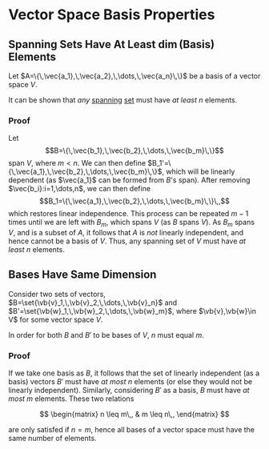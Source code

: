 # Vector Space Basis Properties

## Spanning Sets Have At Least $\dim(\text{Basis})$ Elements

Let $A=\{\,\vec{a_1},\,\vec{a_2},\,\dots,\,\vec{a_n}\,\}$ be a basis of a vector space $V$.

It can be shown that _any_ [spanning](vector-space.md#Basis-and-Dimension) [set](../set.md) must have _at least_ $n$ elements.

### Proof

Let $$B=\{\,\vec{b_1},\,\vec{b_2},\,\dots,\,\vec{b_m}\,\}$$ span $V$, where $m<n$. We can then define $B_1'=\{\,\vec{a_1},\,\vec{b_2},\,\dots,\,\vec{b_m}\,\}$, which will be linearly dependent (as $\vec{a_1}$ can be formed from $B$'s span). After removing $\vec{b_i}:i=1,\dots,n$, we can then define $$B_1=\{\,\vec{a_1},\,\vec{b_2},\,\dots,\,\vec{b_m}\,\}\,,$$ which restores linear independence. This process can be repeated $m-1$ times until we are left with $B_m$, which spans $V$ (as $B$ spans $V$). As $B_m$ spans $V$, and is a subset of $A$, it follows that $A$ is _not_ linearly independent, and hence cannot be a basis of $V$. Thus, any spanning set of $V$ must have _at least_ $n$ elements.

## Bases Have Same Dimension

Consider two sets of vectors, $B=\set{\vb{v}_1,\,\vb{v}_2,\,\dots,\,\vb{v}_n}$ and $B'=\set{\vb{w}_1,\,\vb{w}_2,\,\dots,\,\vb{w}_m}$, where $\vb{v},\vb{w}\in V$ for some vector space $V$.

In order for both $B$ and $B'$ to be bases of $V$, $n$ must equal $m$.

### Proof

If we take one basis as $B$, it follows that the set of linearly independent (as a basis) vectors $B'$ must have _at most_ $n$ elements (or else they would not be linearly independent). Similarly, considering $B'$ as a basis, $B$ must have _at most_ $m$ elements. These two relations

$$
\begin{matrix}
n \leq m\,, & m \leq n\,,
\end{matrix}
$$

are only satisfed if $n = m$, hence all bases of a vector space must have the same number of elements.
